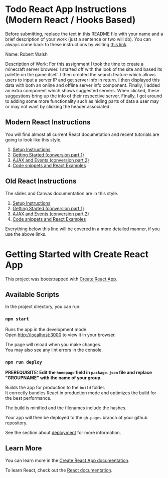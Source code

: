 # Todo React App Instructions (Modern React / Hooks Based)

Before submitting, replace the text in this README file with your name and a brief description of your work (just a sentence or two will do). You can always come back to these instructions by visiting [this link](https://github.com/cse204-2024/react-starter-code/blob/460dc656585c269f8facdd163023c95cd25470f1/README.md).


Name: Robert Walsh

Description of Work: For this assignment I took the time to create a minecraft server browser. I started off with the look of the site and based its palette on the game itself. I then created the search feature which allows users to input a server IP and get server info in return. I then displayed this data with both an online and offline server info component. Finally, I added an extra component which shows suggested servers. When clicked, these suggestions bring up the info of their respective server. Finally, I got around to adding some more functionality such as hiding parts of data a user may or may not want by clicking the header associated.

## Modern React Instructions
You will find almost all current React documetation and recent tutorials are going to look like this style.

1. [Setup Instructions](./todo_documentation/todo_setup_instructions.md)
2. [Getting Started (conversion part 1)](./todo_documentation/todo_getting_started.md)
3. [AJAX and Events (conversion part 2)](./todo_documentation/todo_ajax_and_events.md)
4. [Code snippets and React Examples](./todo_documentation/todo_snippets.md)

## Old React Instructions
The slides and Canvas documentation are in this style.
1. [Setup Instructions](https://gist.github.com/britton-clapp/904cf0750aa214aaacb5ce73ba1fbeaa)
2. [Getting Started (conversion part 1)](https://gist.github.com/kraigh/b3258935d243c718577b0b38c8450da8)
3. [AJAX and Events (conversion part 2)](https://gist.github.com/kraigh/515d8b90625a289c7fac1b8f6a713464)
4. [Code snippets and React Examples](https://gist.github.com/kraigh/fb524c6db6cce065c2ba344724d3c993)


Everything below this line will be covered in a more detailed manner,
if you use the above links.

# Getting Started with Create React App

This project was bootstrapped with [Create React App](https://github.com/facebook/create-react-app).

## Available Scripts

In the project directory, you can run:

### `npm start`

Runs the app in the development mode.\
Open [http://localhost:3000](http://localhost:3000) to view it in your browser.

The page will reload when you make changes.\
You may also see any lint errors in the console.

### `npm run deploy`

**PREREQUISITE: Edit the `homepage` field in `package.json` file and replace "GROUPNAME" with the name of your group.**

Builds the app for production to the `build` folder.<br>
It correctly bundles React in production mode and optimizes the build for the best performance.

The build is minified and the filenames include the hashes.<br>

Your app will then be deployed to the `gh-pages` branch of your github repository.

See the section about [deployment](https://facebook.github.io/create-react-app/docs/deployment) for more information.

## Learn More

You can learn more in the [Create React App documentation](https://facebook.github.io/create-react-app/docs/getting-started).

To learn React, check out the [React documentation](https://reactjs.org/).
